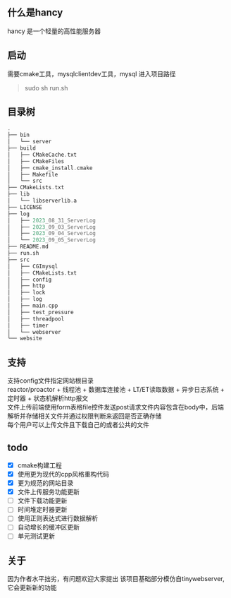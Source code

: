 ## 什么是hancy
hancy 是一个轻量的高性能服务器
## 启动
需要cmake工具，mysqlclientdev工具，mysql
进入项目路径
> sudo sh run.sh
## 目录树
```cpp
.
├── bin
│   └── server
├── build
│   ├── CMakeCache.txt
│   ├── CMakeFiles
│   ├── cmake_install.cmake
│   ├── Makefile
│   └── src
├── CMakeLists.txt
├── lib
│   └── libserverlib.a
├── LICENSE
├── log
│   ├── 2023_08_31_ServerLog
│   ├── 2023_09_03_ServerLog
│   ├── 2023_09_04_ServerLog
│   └── 2023_09_05_ServerLog
├── README.md
├── run.sh
├── src
│   ├── CGImysql
│   ├── CMakeLists.txt
│   ├── config
│   ├── http
│   ├── lock
│   ├── log
│   ├── main.cpp
│   ├── test_pressure
│   ├── threadpool
│   ├── timer
│   └── webserver
└── website
```
## 支持
支持config文件指定网站根目录   
reactor/proactor + 线程池 + 数据库连接池 + LT/ET读取数据 + 异步日志系统 + 定时器 + 状态机解析http报文  
文件上传前端使用form表格file控件发送post请求文件内容包含在body中，后端解析并存储相关文件并通过权限判断来返回是否正确存储  
每个用户可以上传文件且下载自己的或者公共的文件
## todo
- [x] cmake构建工程
- [x] 使用更为现代的cpp风格重构代码   
- [x] 更为规范的网站目录   
- [x] 文件上传服务功能更新
- [ ] 文件下载功能更新
- [ ] 时间堆定时器更新
- [ ] 使用正则表达式进行数据解析
- [ ] 自动增长的缓冲区更新
- [ ] 单元测试更新
## 关于
因为作者水平拙劣，有问题欢迎大家提出
该项目基础部分模仿自tinywebserver,它会更新新的功能  

